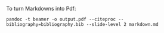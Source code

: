 To turn Markdowns into Pdf:
```
pandoc -t beamer -o output.pdf --citeproc --bibliography=bibliography.bib --slide-level 2 markdown.md
```